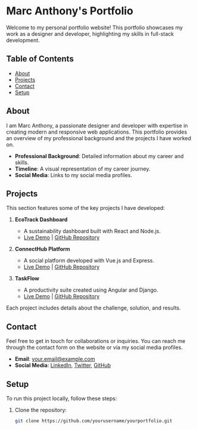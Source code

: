 # Marc Anthony's Portfolio

Welcome to my personal portfolio website! This portfolio showcases my work as a designer and developer, highlighting my skills in full-stack development.

## Table of Contents

- [About](#about)
- [Projects](#projects)
- [Contact](#contact)
- [Setup](#setup)

## About

I am Marc Anthony, a passionate designer and developer with expertise in creating modern and responsive web applications. This portfolio provides an overview of my professional background and the projects I have worked on.

- **Professional Background**: Detailed information about my career and skills.
- **Timeline**: A visual representation of my career journey.
- **Social Media**: Links to my social media profiles.

## Projects

This section features some of the key projects I have developed:

1. **EcoTrack Dashboard**
   - A sustainability dashboard built with React and Node.js.
   - [Live Demo](#) | [GitHub Repository](#)

2. **ConnectHub Platform**
   - A social platform developed with Vue.js and Express.
   - [Live Demo](#) | [GitHub Repository](#)

3. **TaskFlow**
   - A productivity suite created using Angular and Django.
   - [Live Demo](#) | [GitHub Repository](#)

Each project includes details about the challenge, solution, and results.

## Contact

Feel free to get in touch for collaborations or inquiries. You can reach me through the contact form on the website or via my social media profiles.

- **Email**: your.email@example.com
- **Social Media**: [LinkedIn](#), [Twitter](#), [GitHub](#)

## Setup

To run this project locally, follow these steps:

1. Clone the repository:
   ```sh
   git clone https://github.com/yourusername/yourportfolio.git
